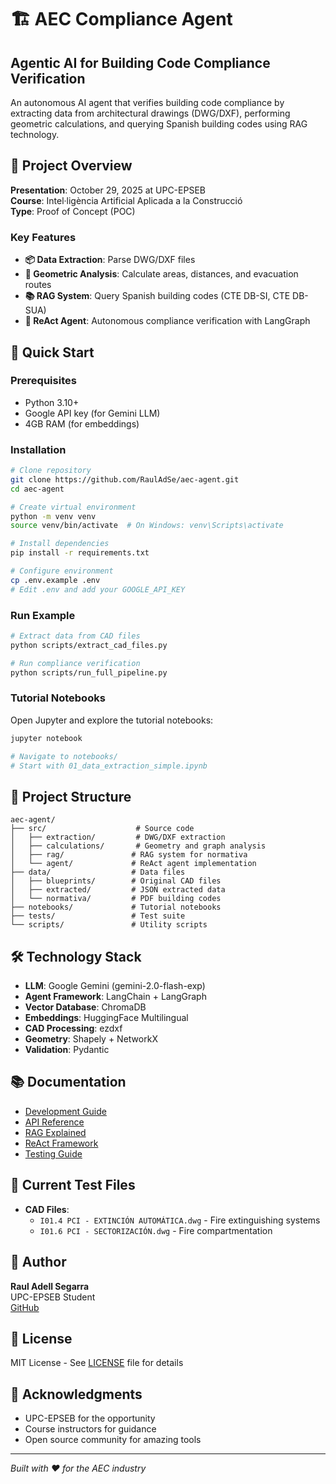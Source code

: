 # 🏗️ AEC Compliance Agent

## Agentic AI for Building Code Compliance Verification

An autonomous AI agent that verifies building code compliance by extracting data from architectural drawings (DWG/DXF), performing geometric calculations, and querying Spanish building codes using RAG technology.

## 🎯 Project Overview

**Presentation**: October 29, 2025 at UPC-EPSEB  
**Course**: Intel·ligència Artificial Aplicada a la Construcció  
**Type**: Proof of Concept (POC)

### Key Features

- **📦 Data Extraction**: Parse DWG/DXF files
- **📐 Geometric Analysis**: Calculate areas, distances, and evacuation routes
- **📚 RAG System**: Query Spanish building codes (CTE DB-SI, CTE DB-SUA)
- **🤖 ReAct Agent**: Autonomous compliance verification with LangGraph

## 🚀 Quick Start

### Prerequisites

- Python 3.10+
- Google API key (for Gemini LLM)
- 4GB RAM (for embeddings)

### Installation

```bash
# Clone repository
git clone https://github.com/RaulAdSe/aec-agent.git
cd aec-agent

# Create virtual environment
python -m venv venv
source venv/bin/activate  # On Windows: venv\Scripts\activate

# Install dependencies
pip install -r requirements.txt

# Configure environment
cp .env.example .env
# Edit .env and add your GOOGLE_API_KEY
```

### Run Example

```bash
# Extract data from CAD files
python scripts/extract_cad_files.py

# Run compliance verification
python scripts/run_full_pipeline.py
```

### Tutorial Notebooks

Open Jupyter and explore the tutorial notebooks:

```bash
jupyter notebook

# Navigate to notebooks/
# Start with 01_data_extraction_simple.ipynb
```

## 📁 Project Structure

```
aec-agent/
├── src/                    # Source code
│   ├── extraction/         # DWG/DXF extraction
│   ├── calculations/       # Geometry and graph analysis
│   ├── rag/               # RAG system for normativa
│   └── agent/             # ReAct agent implementation
├── data/                  # Data files
│   ├── blueprints/        # Original CAD files
│   ├── extracted/         # JSON extracted data
│   └── normativa/         # PDF building codes
├── notebooks/             # Tutorial notebooks
├── tests/                 # Test suite
└── scripts/               # Utility scripts
```

## 🛠️ Technology Stack

- **LLM**: Google Gemini (gemini-2.0-flash-exp)
- **Agent Framework**: LangChain + LangGraph
- **Vector Database**: ChromaDB
- **Embeddings**: HuggingFace Multilingual
- **CAD Processing**: ezdxf
- **Geometry**: Shapely + NetworkX
- **Validation**: Pydantic

## 📚 Documentation

- [Development Guide](docs/DEVELOPMENT_GUIDE.md)
- [API Reference](docs/API_REFERENCE.md)
- [RAG Explained](docs/RAG_EXPLAINED.md)
- [ReAct Framework](docs/REACT_EXPLAINED.md)
- [Testing Guide](docs/TESTING_GUIDE.md)

## 🔬 Current Test Files

- **CAD Files**:
  - `I01.4 PCI - EXTINCIÓN AUTOMÁTICA.dwg` - Fire extinguishing systems
  - `I01.6 PCI - SECTORIZACIÓN.dwg` - Fire compartmentation

## 👥 Author

**Raul Adell Segarra**  
UPC-EPSEB Student  
[GitHub](https://github.com/RaulAdSe)

## 📄 License

MIT License - See [LICENSE](LICENSE) file for details

## 🙏 Acknowledgments

- UPC-EPSEB for the opportunity
- Course instructors for guidance
- Open source community for amazing tools

---

*Built with ❤️ for the AEC industry*
